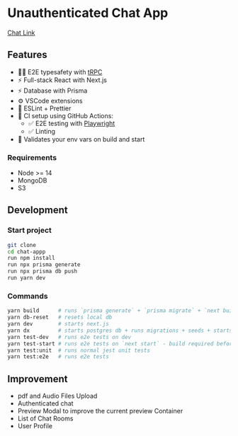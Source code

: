 # Unauthenticated Chat App

[Chat Link](https://chat-app-eshy10.vercel.app/)

## Features

- 🧙‍♂️ E2E typesafety with [tRPC](https://trpc.io)
- ⚡ Full-stack React with Next.js
- ⚡ Database with Prisma
- ⚙️ VSCode extensions
- 🎨 ESLint + Prettier
- 💚 CI setup using GitHub Actions:
  - ✅ E2E testing with [Playwright](https://playwright.dev/)
  - ✅ Linting
- 🔐 Validates your env vars on build and start


### Requirements

- Node >= 14
- MongoDB
- S3

## Development

### Start project

```bash
git clone
cd chat-appp
run npm install
run npx prisma generate 
run npx prisma db push 
run yarn dev
```

### Commands

```bash
yarn build      # runs `prisma generate` + `prisma migrate` + `next build`
yarn db-reset   # resets local db
yarn dev        # starts next.js
yarn dx         # starts postgres db + runs migrations + seeds + starts next.js 
yarn test-dev   # runs e2e tests on dev
yarn test-start # runs e2e tests on `next start` - build required before
yarn test:unit  # runs normal jest unit tests
yarn test:e2e   # runs e2e tests
```

## Improvement
- pdf and Audio Files Upload
- Authenticated chat
- Preview Modal to improve the current preview Container
- List of Chat Rooms
- User Profile

